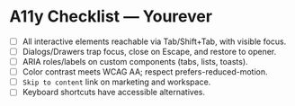 # A11y Checklist — Yourever

- [ ] All interactive elements reachable via Tab/Shift+Tab, with visible focus.
- [ ] Dialogs/Drawers trap focus, close on Escape, and restore to opener.
- [ ] ARIA roles/labels on custom components (tabs, lists, toasts).
- [ ] Color contrast meets WCAG AA; respect prefers-reduced-motion.
- [ ] `Skip to content` link on marketing and workspace.
- [ ] Keyboard shortcuts have accessible alternatives.
